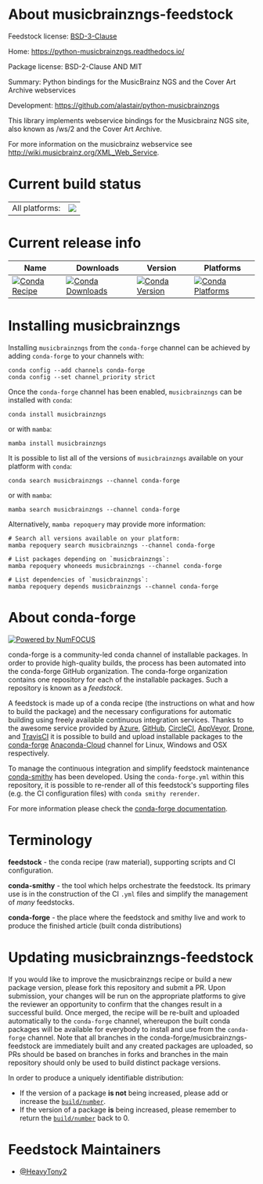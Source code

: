 About musicbrainzngs-feedstock
==============================

Feedstock license: [BSD-3-Clause](https://github.com/conda-forge/musicbrainzngs-feedstock/blob/main/LICENSE.txt)

Home: https://python-musicbrainzngs.readthedocs.io/

Package license: BSD-2-Clause AND MIT

Summary: Python bindings for the MusicBrainz NGS and the Cover Art Archive webservices

Development: https://github.com/alastair/python-musicbrainzngs

This library implements webservice bindings for the Musicbrainz NGS site, also known as /ws/2 and the Cover Art Archive.

For more information on the musicbrainz webservice see http://wiki.musicbrainz.org/XML_Web_Service.


Current build status
====================


<table><tr><td>All platforms:</td>
    <td>
      <a href="https://dev.azure.com/conda-forge/feedstock-builds/_build/latest?definitionId=15003&branchName=main">
        <img src="https://dev.azure.com/conda-forge/feedstock-builds/_apis/build/status/musicbrainzngs-feedstock?branchName=main">
      </a>
    </td>
  </tr>
</table>

Current release info
====================

| Name | Downloads | Version | Platforms |
| --- | --- | --- | --- |
| [![Conda Recipe](https://img.shields.io/badge/recipe-musicbrainzngs-green.svg)](https://anaconda.org/conda-forge/musicbrainzngs) | [![Conda Downloads](https://img.shields.io/conda/dn/conda-forge/musicbrainzngs.svg)](https://anaconda.org/conda-forge/musicbrainzngs) | [![Conda Version](https://img.shields.io/conda/vn/conda-forge/musicbrainzngs.svg)](https://anaconda.org/conda-forge/musicbrainzngs) | [![Conda Platforms](https://img.shields.io/conda/pn/conda-forge/musicbrainzngs.svg)](https://anaconda.org/conda-forge/musicbrainzngs) |

Installing musicbrainzngs
=========================

Installing `musicbrainzngs` from the `conda-forge` channel can be achieved by adding `conda-forge` to your channels with:

```
conda config --add channels conda-forge
conda config --set channel_priority strict
```

Once the `conda-forge` channel has been enabled, `musicbrainzngs` can be installed with `conda`:

```
conda install musicbrainzngs
```

or with `mamba`:

```
mamba install musicbrainzngs
```

It is possible to list all of the versions of `musicbrainzngs` available on your platform with `conda`:

```
conda search musicbrainzngs --channel conda-forge
```

or with `mamba`:

```
mamba search musicbrainzngs --channel conda-forge
```

Alternatively, `mamba repoquery` may provide more information:

```
# Search all versions available on your platform:
mamba repoquery search musicbrainzngs --channel conda-forge

# List packages depending on `musicbrainzngs`:
mamba repoquery whoneeds musicbrainzngs --channel conda-forge

# List dependencies of `musicbrainzngs`:
mamba repoquery depends musicbrainzngs --channel conda-forge
```


About conda-forge
=================

[![Powered by
NumFOCUS](https://img.shields.io/badge/powered%20by-NumFOCUS-orange.svg?style=flat&colorA=E1523D&colorB=007D8A)](https://numfocus.org)

conda-forge is a community-led conda channel of installable packages.
In order to provide high-quality builds, the process has been automated into the
conda-forge GitHub organization. The conda-forge organization contains one repository
for each of the installable packages. Such a repository is known as a *feedstock*.

A feedstock is made up of a conda recipe (the instructions on what and how to build
the package) and the necessary configurations for automatic building using freely
available continuous integration services. Thanks to the awesome service provided by
[Azure](https://azure.microsoft.com/en-us/services/devops/), [GitHub](https://github.com/),
[CircleCI](https://circleci.com/), [AppVeyor](https://www.appveyor.com/),
[Drone](https://cloud.drone.io/welcome), and [TravisCI](https://travis-ci.com/)
it is possible to build and upload installable packages to the
[conda-forge](https://anaconda.org/conda-forge) [Anaconda-Cloud](https://anaconda.org/)
channel for Linux, Windows and OSX respectively.

To manage the continuous integration and simplify feedstock maintenance
[conda-smithy](https://github.com/conda-forge/conda-smithy) has been developed.
Using the ``conda-forge.yml`` within this repository, it is possible to re-render all of
this feedstock's supporting files (e.g. the CI configuration files) with ``conda smithy rerender``.

For more information please check the [conda-forge documentation](https://conda-forge.org/docs/).

Terminology
===========

**feedstock** - the conda recipe (raw material), supporting scripts and CI configuration.

**conda-smithy** - the tool which helps orchestrate the feedstock.
                   Its primary use is in the construction of the CI ``.yml`` files
                   and simplify the management of *many* feedstocks.

**conda-forge** - the place where the feedstock and smithy live and work to
                  produce the finished article (built conda distributions)


Updating musicbrainzngs-feedstock
=================================

If you would like to improve the musicbrainzngs recipe or build a new
package version, please fork this repository and submit a PR. Upon submission,
your changes will be run on the appropriate platforms to give the reviewer an
opportunity to confirm that the changes result in a successful build. Once
merged, the recipe will be re-built and uploaded automatically to the
`conda-forge` channel, whereupon the built conda packages will be available for
everybody to install and use from the `conda-forge` channel.
Note that all branches in the conda-forge/musicbrainzngs-feedstock are
immediately built and any created packages are uploaded, so PRs should be based
on branches in forks and branches in the main repository should only be used to
build distinct package versions.

In order to produce a uniquely identifiable distribution:
 * If the version of a package **is not** being increased, please add or increase
   the [``build/number``](https://docs.conda.io/projects/conda-build/en/latest/resources/define-metadata.html#build-number-and-string).
 * If the version of a package **is** being increased, please remember to return
   the [``build/number``](https://docs.conda.io/projects/conda-build/en/latest/resources/define-metadata.html#build-number-and-string)
   back to 0.

Feedstock Maintainers
=====================

* [@HeavyTony2](https://github.com/HeavyTony2/)

